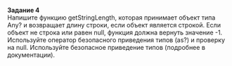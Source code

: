 **Задание 4**  
Напишите функцию getStringLength, которая принимает объект типа Any? и возвращает длину строки, если объект является строкой. Если объект не строка или равен null, функция должна вернуть значение -1. 
Используйте оператор безопасного приведения типов (as?) и проверку на null. Используйте безопасное приведение типов (подробнее в документации).
